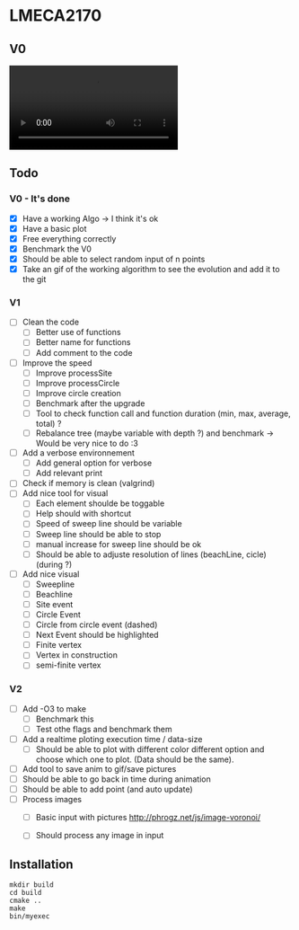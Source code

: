 # LMECA2170

## V0

![V0 gif](Vid/V0.avi)

## Todo
### V0 - It's done
* [x] Have a working Algo -> I think it's ok
* [x] Have a basic plot
* [x] Free everything correctly
* [x] Benchmark the V0
* [x] Should be able to select random input of n points
* [x] Take an gif of the working algorithm to see the evolution and add it to the git

### V1
* [ ] Clean the code
  * [ ] Better use of functions
  * [ ] Better name for functions
  * [ ] Add comment to the code
* [ ] Improve the speed 
  * [ ] Improve processSite
  * [ ] Improve processCircle
  * [ ] Improve circle creation
  * [ ] Benchmark after the upgrade 
  * [ ] Tool to check function call and function duration (min, max, average, total) ?
  * [ ] Rebalance tree (maybe variable with depth ?) and benchmark -> Would be very nice to do :3
* [ ] Add a verbose environnement
  * [ ] Add general option for verbose
  * [ ] Add relevant print
* [ ] Check if memory is clean (valgrind)
* [ ] Add nice tool for visual
  * [ ] Each element shoulde be toggable
  * [ ] Help should with shortcut
  * [ ] Speed of sweep line should be variable
  * [ ] Sweep line should be able to stop
  * [ ] manual increase for sweep line should be ok
  * [ ] Should be able to adjuste resolution of lines (beachLine, cicle) (during ?)
* [ ] Add nice visual
  * [ ] Sweepline
  * [ ] Beachline
  * [ ] Site event
  * [ ] Circle Event
  * [ ] Circle from circle event (dashed)
  * [ ] Next Event should be highlighted
  * [ ] Finite vertex
  * [ ] Vertex in construction 
  * [ ] semi-finite vertex

### V2
* [ ] Add -O3 to make
  * [ ] Benchmark this 
  * [ ] Test othe flags and benchmark them
* [ ] Add a realtime ploting execution time / data-size
  * [ ] Should be able to plot with different color different option and choose which one to plot. (Data should be the same).
* [ ] Add tool to save anim to gif/save pictures
* [ ] Should be able to go back in time during animation
* [ ] Should be able to add point (and auto update)
* [ ] Process images
  * [ ] Basic input with pictures http://phrogz.net/js/image-voronoi/
  * [ ] Should process any image in input



## Installation
```
mkdir build
cd build
cmake ..
make
bin/myexec
```
